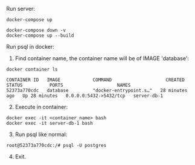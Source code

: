 Run server:
```
docker-compose up
```

```
docker-compose down -v
docker-compose up --build
```

Run psql in docker:

1. Find container name, the container name will be of IMAGE 'database':
```
docker container ls
```
```
CONTAINER ID   IMAGE            COMMAND                    CREATED          STATUS          PORTS                    NAMES
52373a770cdc   database         "docker-entrypoint.s…"   28 minutes ago   Up 28 minutes   0.0.0.0:5432->5432/tcp   server-db-1
```

2. Execute in container:
```
docker exec -it <container_name> bash
docker exec -it server-db-1 bash
```

3. Run psql like normal:
```
root@52373a770cdc:/# psql -U postgres
```

4. Exit.
